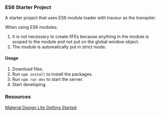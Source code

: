 ### ES6 Starter Project

A starter project that uses ES6 module loader with traceur as the transpiler.

When using ES6 modules:

1. It is not necessary to create IIFEs because anything in the module is scoped to the module and not put on the global window object.
2. The module is automatically put in strict mode.

#### Usage

1. Download files.
2. Run ```npm install``` to install the packages.
3. Run ```npm run dev``` to start the server.
4. Start developing.

### Resources

[Material Design Lite Getting Started](https://getmdl.io/started/index.html)

